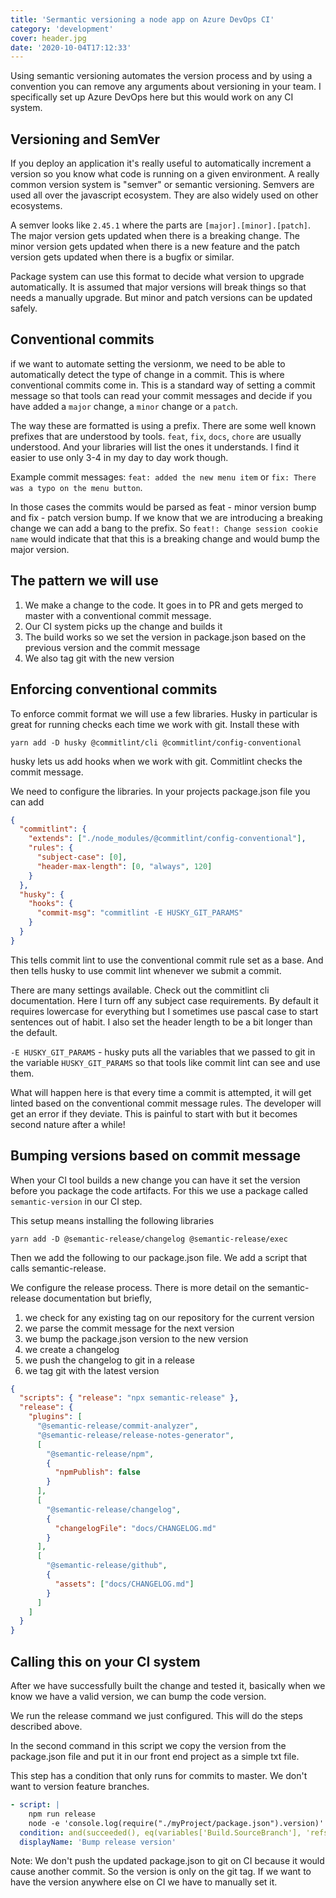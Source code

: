 ```yaml
---
title: 'Sermantic versioning a node app on Azure DevOps CI'
category: 'development'
cover: header.jpg
date: '2020-10-04T17:12:33'
---
```


Using semantic versioning automates the version process and by using a convention you can remove any arguments about versioning in your team. I specifically set up Azure DevOps here but this would work on any CI system.

<!-- end excerpt -->

## Versioning and SemVer

If you deploy an application it's really useful to automatically increment a version so you know what code is running on a given environment. A really common version system is "semver" or semantic versioning. Semvers are used all over the javascript ecosystem. They are also widely used on other ecosystems.

A semver looks like `2.45.1` where the parts are `[major].[minor].[patch]`. The major version gets updated when there is a breaking change. The minor version gets updated when there is a new feature and the patch version gets updated when there is a bugfix or similar.

Package system can use this format to decide what version to upgrade automatically. It is assumed that major versions will break things so that needs a manually upgrade. But minor and patch versions can be updated safely.

## Conventional commits

if we want to automate setting the versionm, we need to be able to automatically detect the type of change in a commit. This is where conventional commits come in. This is a standard way of setting a commit message so that tools can read your commit messages and decide if you have added a `major` change, a `minor` change or a `patch`.

The way these are formatted is using a prefix. There are some well known prefixes that are understood by tools. `feat`, `fix`, `docs`, `chore` are usually understood. And your libraries will list the ones it understands. I find it easier to use only 3-4 in my day to day work though.

Example commit messages: `feat: added the new menu item` or `fix: There was a typo on the menu button`.

In those cases the commits would be parsed as feat - minor version bump and fix - patch version bump. If we know that we are introducing a breaking change we can add a bang to the prefix. So `feat!: Change session cookie name` would indicate that that this is a breaking change and would bump the major version.

## The pattern we will use

1. We make a change to the code. It goes in to PR and gets merged to master with a conventional commit message.
2. Our CI system picks up the change and builds it
3. The build works so we set the version in package.json based on the previous version and the commit message
4. We also tag git with the new version

## Enforcing conventional commits

To enforce commit format we will use a few libraries. Husky in particular is great for running checks each time we work with git. Install these with

`yarn add -D husky @commitlint/cli @commitlint/config-conventional`

husky lets us add hooks when we work with git. Commitlint checks the commit message.

We need to configure the libraries. In your projects package.json file you can add

```json
{
  "commitlint": {
    "extends": ["./node_modules/@commitlint/config-conventional"],
    "rules": {
      "subject-case": [0],
      "header-max-length": [0, "always", 120]
    }
  },
  "husky": {
    "hooks": {
      "commit-msg": "commitlint -E HUSKY_GIT_PARAMS"
    }
  }
}
```

This tells commit lint to use the conventional commit rule set as a base. And then tells husky to use commit lint whenever we submit a commit.

There are many settings available. Check out the commitlint cli documentation. Here I turn off any subject case requirements. By default it requires lowercase for everything but I sometimes use pascal case to start sentences out of habit. I also set the header length to be a bit longer than the default.

`-E HUSKY_GIT_PARAMS` - husky puts all the variables that we passed to git in the variable `HUSKY_GIT_PARAMS` so that tools like commit lint can see and use them.

What will happen here is that every time a commit is attempted, it will get linted based on the conventional commit message rules. The developer will get an error if they deviate. This is painful to start with but it becomes second nature after a while!

## Bumping versions based on commit message

When your CI tool builds a new change you can have it set the version before you package the code artifacts. For this we use a package called `semantic-version` in our CI step.

This setup means installing the following libraries

`yarn add -D @semantic-release/changelog @semantic-release/exec`

Then we add the following to our package.json file. We add a script that calls semantic-release.

We configure the release process. There is more detail on the semantic-release documentation but briefly,

1. we check for any existing tag on our repository for the current version
2. we parse the commit message for the next version
3. we bump the package.json version to the new version
4. we create a changelog
5. we push the changelog to git in a release
6. we tag git with the latest version

```json
{
  "scripts": { "release": "npx semantic-release" },
  "release": {
    "plugins": [
      "@semantic-release/commit-analyzer",
      "@semantic-release/release-notes-generator",
      [
        "@semantic-release/npm",
        {
          "npmPublish": false
        }
      ],
      [
        "@semantic-release/changelog",
        {
          "changelogFile": "docs/CHANGELOG.md"
        }
      ],
      [
        "@semantic-release/github",
        {
          "assets": ["docs/CHANGELOG.md"]
        }
      ]
    ]
  }
}
```

## Calling this on your CI system

After we have successfully built the change and tested it, basically when we know we have a valid version, we can bump the code version.

We run the release command we just configured. This will do the steps described above.

In the second command in this script we copy the version from the package.json file and put it in our front end project as a simple txt file.

This step has a condition that only runs for commits to master. We don't want to version feature branches.

```yaml
- script: |
    npm run release
    node -e 'console.log(require("./myProject/package.json").version)' | tee myFrontEndProject/build/static/version.txt
  condition: and(succeeded(), eq(variables['Build.SourceBranch'], 'refs/heads/master'))
  displayName: 'Bump release version'
```

Note: We don't push the updated package.json to git on CI because it would cause another commit. So the version is only on the git tag. If we want to have the version anywhere else on CI we have to manually set it.
